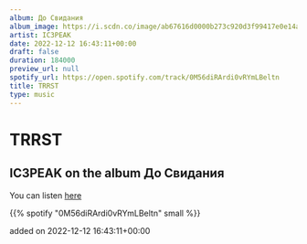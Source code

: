 ```yaml
---
album: До Свидания
album_image: https://i.scdn.co/image/ab67616d0000b273c920d3f99417e0e14ac7a512
artist: IC3PEAK
date: 2022-12-12 16:43:11+00:00
draft: false
duration: 184000
preview_url: null
spotify_url: https://open.spotify.com/track/0M56diRArdi0vRYmLBeltn
title: TRRST
type: music
---
```



# TRRST

## IC3PEAK on the album До Свидания

You can listen [here](https://open.spotify.com/track/0M56diRArdi0vRYmLBeltn)

{{% spotify "0M56diRArdi0vRYmLBeltn" small %}}

added on 2022-12-12 16:43:11+00:00